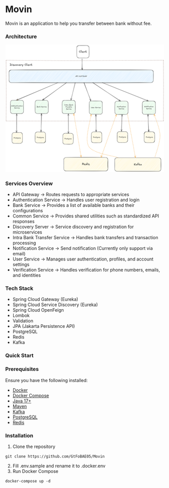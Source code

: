 # Movin

Movin is an application to help you transfer between bank without fee.

### Architecture
![Movin Simple Architecture Diagram.png](Movin%20Simple%20Architecture%20Diagram.png)

### Services Overview
- API Gateway -> Routes requests to appropriate services
- Authentication Service -> Handles user registration and login
- Bank Service -> Provides a list of available banks and their configurations
- Common Service -> Provides shared utilities such as standardized API responses
- Discovery Server -> Service discovery and registration for microservices
- Intra Bank Transfer Service -> Handles bank transfers and transaction processing
- Notification Service -> Send notification (Currently only support via email)
- User Service -> Manages user authentication, profiles, and account settings
- Verification Service -> Handles verification for phone numbers, emails, and identities

### Tech Stack
- Spring Cloud Gateway (Eureka)
- Spring Cloud Service Discovery (Eureka)
- Spring Cloud OpenFeign
- Lombok
- Validation
- JPA (Jakarta Persistence API)
- PostgreSQL
- Redis
- Kafka

### Quick Start

### Prerequisites
Ensure you have the following installed:
- [Docker](https://www.docker.com/get-started)
- [Docker Compose](https://docs.docker.com/compose)
- [Java 17+](https://adoptium.net)
- [Maven](https://maven.apache.org)
- [Kafka](https://kafka.apache.org)
- [PostgreSQL](https://www.postgresql.org)
- [Redis](https://redis.io)

### Installation
1. Clone the repository
```
git clone https://github.com/GtFoBAE05/Movin
```
2. Fill .env.sample and rename it to .docker.env
3. Run Docker Compose
```
docker-compose up -d
```